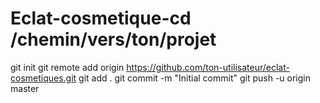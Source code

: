 # Eclat-cosmetique-cd /chemin/vers/ton/projet
git init
git remote add origin https://github.com/ton-utilisateur/eclat-cosmetiques.git
git add .
git commit -m "Initial commit"
git push -u origin master
